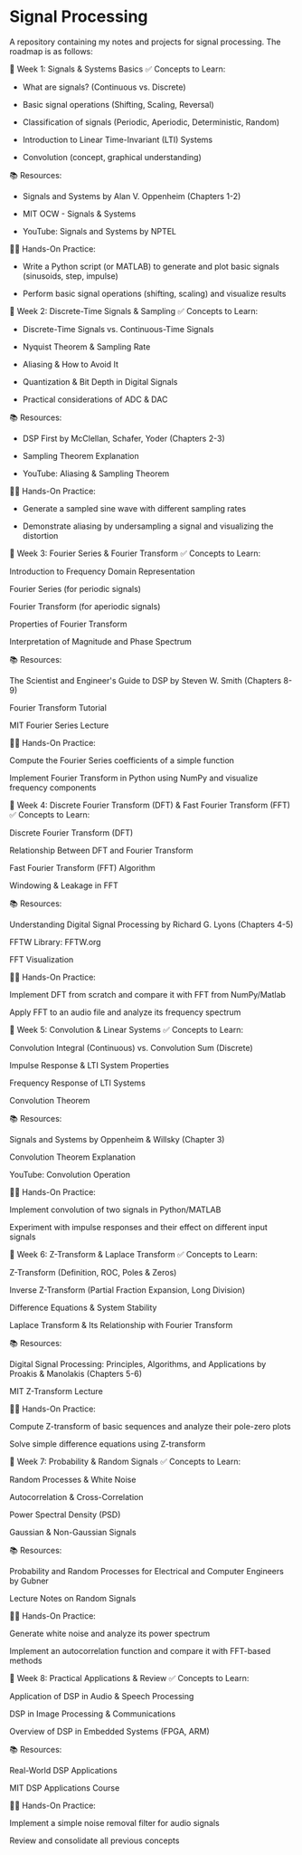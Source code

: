 # Signal Processing

A repository containing my notes and projects for signal processing. The roadmap is as follows:

🔹 Week 1: Signals & Systems Basics
✅ Concepts to Learn:

- What are signals? (Continuous vs. Discrete)

- Basic signal operations (Shifting, Scaling, Reversal)

- Classification of signals (Periodic, Aperiodic, Deterministic, Random)

- Introduction to Linear Time-Invariant (LTI) Systems

- Convolution (concept, graphical understanding)

📚 Resources:

- Signals and Systems by Alan V. Oppenheim (Chapters 1-2)

- MIT OCW - Signals & Systems

- YouTube: Signals and Systems by NPTEL

👨‍💻 Hands-On Practice:

- Write a Python script (or MATLAB) to generate and plot basic signals (sinusoids, step, impulse)

- Perform basic signal operations (shifting, scaling) and visualize results


🔹 Week 2: Discrete-Time Signals & Sampling
✅ Concepts to Learn:

- Discrete-Time Signals vs. Continuous-Time Signals

- Nyquist Theorem & Sampling Rate

- Aliasing & How to Avoid It

- Quantization & Bit Depth in Digital Signals

- Practical considerations of ADC & DAC

📚 Resources:

- DSP First by McClellan, Schafer, Yoder (Chapters 2-3)

- Sampling Theorem Explanation

- YouTube: Aliasing & Sampling Theorem

👨‍💻 Hands-On Practice:

- Generate a sampled sine wave with different sampling rates

- Demonstrate aliasing by undersampling a signal and visualizing the distortion


🔹 Week 3: Fourier Series & Fourier Transform
✅ Concepts to Learn:

Introduction to Frequency Domain Representation

Fourier Series (for periodic signals)

Fourier Transform (for aperiodic signals)

Properties of Fourier Transform

Interpretation of Magnitude and Phase Spectrum

📚 Resources:

The Scientist and Engineer's Guide to DSP by Steven W. Smith (Chapters 8-9)

Fourier Transform Tutorial

MIT Fourier Series Lecture

👨‍💻 Hands-On Practice:

Compute the Fourier Series coefficients of a simple function

Implement Fourier Transform in Python using NumPy and visualize frequency components

🔹 Week 4: Discrete Fourier Transform (DFT) & Fast Fourier Transform (FFT)
✅ Concepts to Learn:

Discrete Fourier Transform (DFT)

Relationship Between DFT and Fourier Transform

Fast Fourier Transform (FFT) Algorithm

Windowing & Leakage in FFT

📚 Resources:

Understanding Digital Signal Processing by Richard G. Lyons (Chapters 4-5)

FFTW Library: FFTW.org

FFT Visualization

👨‍💻 Hands-On Practice:

Implement DFT from scratch and compare it with FFT from NumPy/Matlab

Apply FFT to an audio file and analyze its frequency spectrum

🔹 Week 5: Convolution & Linear Systems
✅ Concepts to Learn:

Convolution Integral (Continuous) vs. Convolution Sum (Discrete)

Impulse Response & LTI System Properties

Frequency Response of LTI Systems

Convolution Theorem

📚 Resources:

Signals and Systems by Oppenheim & Willsky (Chapter 3)

Convolution Theorem Explanation

YouTube: Convolution Operation

👨‍💻 Hands-On Practice:

Implement convolution of two signals in Python/MATLAB

Experiment with impulse responses and their effect on different input signals

🔹 Week 6: Z-Transform & Laplace Transform
✅ Concepts to Learn:

Z-Transform (Definition, ROC, Poles & Zeros)

Inverse Z-Transform (Partial Fraction Expansion, Long Division)

Difference Equations & System Stability

Laplace Transform & Its Relationship with Fourier Transform

📚 Resources:

Digital Signal Processing: Principles, Algorithms, and Applications by Proakis & Manolakis (Chapters 5-6)

MIT Z-Transform Lecture

👨‍💻 Hands-On Practice:

Compute Z-transform of basic sequences and analyze their pole-zero plots

Solve simple difference equations using Z-transform

🔹 Week 7: Probability & Random Signals
✅ Concepts to Learn:

Random Processes & White Noise

Autocorrelation & Cross-Correlation

Power Spectral Density (PSD)

Gaussian & Non-Gaussian Signals

📚 Resources:

Probability and Random Processes for Electrical and Computer Engineers by Gubner

Lecture Notes on Random Signals

👨‍💻 Hands-On Practice:

Generate white noise and analyze its power spectrum

Implement an autocorrelation function and compare it with FFT-based methods

🔹 Week 8: Practical Applications & Review
✅ Concepts to Learn:

Application of DSP in Audio & Speech Processing

DSP in Image Processing & Communications

Overview of DSP in Embedded Systems (FPGA, ARM)

📚 Resources:

Real-World DSP Applications

MIT DSP Applications Course

👨‍💻 Hands-On Practice:

Implement a simple noise removal filter for audio signals

Review and consolidate all previous concepts

